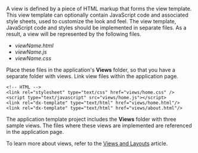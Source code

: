 A view is defined by a piece of HTML markup that forms the view template. This view template can optionally contain JavaScript code and associated style sheets, used to customize the look and feel. The view template, JavaScript code and styles should be implemented in separate files. As a result, a view will be represented by the following files.

- *viewName.html*
- *viewName.js*
- *viewName.css*

Place these files in the application's **Views** folder, so that you have a separate folder with views. Link view files within the application page.

    <!-- HTML -->
    <link rel="stylesheet" type="text/css" href="views/home.css" />
    <script type="text/javascript" src="views/home.js"></script>
    <link rel="dx-template" type="text/html" href="views/home.html"/>
    <link rel="dx-template" type="text/html" href="views/about.html"/>

The application template project includes the **Views** folder with three sample views. The files where these views are implemented are referenced in the application page.

To learn more about views, refer to the [Views and Layouts](/concepts/40%20SPA%20Framework/1%20Views%20and%20Layouts '/Documentation/Guide/SPA_Framework/Views_and_Layouts/') article.

